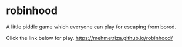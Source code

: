# robinhood
A little piddle game which everyone can play for escaping from bored.

Click the link below for play.
https://mehmetriza.github.io/robinhood/
